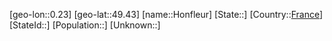 ﻿---
location: [49.43,0.23]
type: City
tags:
- geo/City


SpocWebEntityId: 31014
isDeleted: false
confidential: public

---
[geo-lon::0.23]
[geo-lat::49.43]
[name::Honfleur]
[State::]
[Country::[France](geo/Continent/Europe/France.md)]
[StateId::]
[Population::]
[Unknown::]

